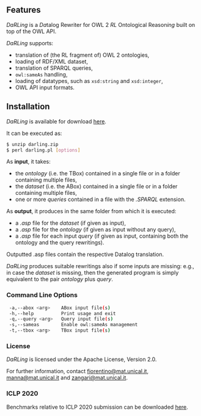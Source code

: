 ## Features

*DaRLing* is a *Da*talog Rewriter for OWL 2 *RL* Ontological Reason*ing* built on top of the OWL API.

*DaRLing* supports:  
  - translation of (the RL fragment of) OWL 2 ontologies,
  - loading of RDF/XML dataset,
  - translation of SPARQL queries,
  - `owl:sameAs` handling,
  - loading of datatypes, such as `xsd:string` and `xsd:integer`,
  - OWL API input formats.

## Installation

*DaRLing* is available for download [here](https://github.com/DeMaCS-UNICAL/DaRLing/releases).

It can be executed as:

```sh
$ unzip darling.zip 
$ perl darling.pl [options]
```

As **input**, it takes:
  - the *ontology* (i.e. the TBox) contained in a single file or in a folder containing multiple files,
  - the *dataset* (i.e. the ABox) contained in a single file or in a folder containing multiple files,
  - one or more *queries* contained in a file with the *.SPARQL* extension.

As **output**, it produces in the same folder from which it is executed:
  - a *.asp* file for the *dataset* (if given as input),
  - a *.asp* file for the *ontology* (if given as input without any query),
  - a *.asp* file for each input *query* (if given as input, containing both the ontology and the query rewritings).

Outputted .asp files contain the respective Datalog translation.

*DaRLing* produces suitable rewritings also if some inputs are missing: e.g., in case the *dataset* is missing, then the generated program is simply equivalent to the pair *ontology* plus *query*. 

### Command Line Options

```sh
 -a,--abox <arg>    ABox input file(s) 
 -h,--help          Print usage and exit
 -q,--query <arg>   Query input file(s)
 -s,--sameas        Enable owl:sameAs management
 -t,--tbox <arg>    TBox input file(s)
```

### License

*DaRLing* is licensed under the Apache License, Version 2.0. 

For further information, contact fiorentino@mat.unical.it, manna@mat.unical.it and zangari@mat.unical.it.

### ICLP 2020

Benchmarks relative to ICLP 2020 submission can be downloaded [here](https://gofile.io/d/1bRMSL).
